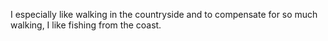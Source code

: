 I especially like walking in the countryside and to compensate for so much walking, I like fishing from the coast.
